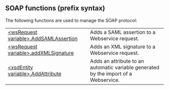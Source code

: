 


## SOAP functions (prefix syntax)
			



<a name="NOTE1"></a>
<a name="NOTE1_1"></a>


The following functions are used to manage the SOAP protocol: 



|   |   |
| --- | --- |
| [&lt;wsRequest variable&gt;.AddSAMLAssertion](../WDLang3/1000023948.md) | Adds a SAML assertion to a Webservice request. |
| [&lt;wsRequest variable&gt;.addXMLSignature](../WDLang3/1000023950.md) | Adds an XML signature to a Webservice request. |
| [&lt;xsdEntity variable&gt;.AddAttribute](../WDLang3/1000023949.md) | Adds an attribute to an automatic variable generated by the import of a Webservice. |






